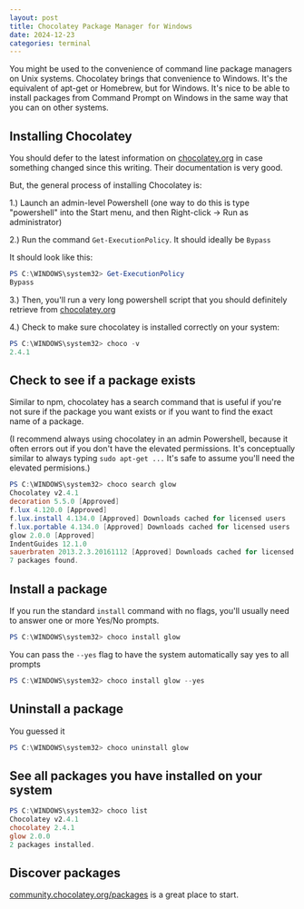 ```yaml
---
layout: post
title: Chocolatey Package Manager for Windows
date: 2024-12-23
categories: terminal
---
```


You might be used to the convenience of command line package managers on Unix systems. Chocolatey brings that convenience to Windows. It's the equivalent of apt-get or Homebrew, but for Windows. It's nice to be able to install packages from Command Prompt on Windows in the same way that you can on other systems. 

## Installing Chocolatey

You should defer to the latest information on [chocolatey.org](https://chocolatey.org/) in case something changed since this writing. Their documentation is very good. 

But, the general process of installing Chocolatey is: 

1.) Launch an admin-level Powershell (one way to do this is type "powershell" into the Start menu, and then Right-click -> Run as administrator)

2.) Run the command `Get-ExecutionPolicy`. It should ideally be `Bypass`

It should look like this:

```powershell
PS C:\WINDOWS\system32> Get-ExecutionPolicy
Bypass
```

3.) Then, you'll run a very long powershell script that you should definitely retrieve from [chocolatey.org](https://chocolatey.org)

4.) Check to make sure chocolatey is installed correctly on your system:

```powershell
PS C:\WINDOWS\system32> choco -v
2.4.1
```

## Check to see if a package exists

Similar to npm, chocolatey has a search command that is useful if you're not sure if the package you want exists or if you want to find the exact name of a package. 

(I recommend always using chocolatey in an admin Powershell, because it often errors out if you don't have the elevated permissions. It's conceptually similar to always typing `sudo apt-get ...` It's safe to assume you'll need the elevated permisions.)

```powershell
PS C:\WINDOWS\system32> choco search glow
Chocolatey v2.4.1
decoration 5.5.0 [Approved]
f.lux 4.120.0 [Approved]
f.lux.install 4.134.0 [Approved] Downloads cached for licensed users
f.lux.portable 4.134.0 [Approved] Downloads cached for licensed users
glow 2.0.0 [Approved]
IndentGuides 12.1.0
sauerbraten 2013.2.3.20161112 [Approved] Downloads cached for licensed users
7 packages found.
```

## Install a package

If you run the standard `install` command with no flags, you'll usually need to answer one or more Yes/No prompts. 

```powershell
PS C:\WINDOWS\system32> choco install glow
```

You can pass the `--yes` flag to have the system automatically say yes to all prompts 

```powershell
PS C:\WINDOWS\system32> choco install glow --yes
```

## Uninstall a package

You guessed it

```powershell
PS C:\WINDOWS\system32> choco uninstall glow
```

## See all packages you have installed on your system

```powershell
PS C:\WINDOWS\system32> choco list
Chocolatey v2.4.1
chocolatey 2.4.1
glow 2.0.0
2 packages installed.
```

## Discover packages 

[community.chocolatey.org/packages](https://community.chocolatey.org/packages) is a great place to start.
